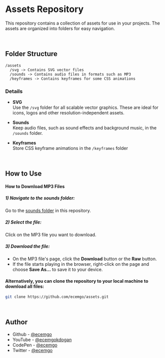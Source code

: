 # Assets Repository

This repository contains a collection of assets for use in your projects. The assets are organized into folders for easy navigation.

<br>

## Folder Structure

```
/assets
  /svg -> Contains SVG vector files
  /sounds -> Contains audio files in formats such as MP3
  /keyframes -> Contains keyframes for some CSS animations
```

### Details

- **SVG**  
  Use the `/svg` folder for all scalable vector graphics. These are ideal for icons, logos and other resolution-independent assets.

- **Sounds**  
  Keep audio files, such as sound effects and background music, in the `/sounds` folder.

- **Keyframes**  
  Store CSS keyframe animations in the `/keyframes` folder

<br>

## How to Use

#### How to Download MP3 Files

##### 1) Navigate to the sounds folder:

Go to the [sounds folder](https://github.com/ecemgo/assets/tree/main/sound) in this repository.

##### 2) Select the file:

Click on the MP3 file you want to download.

##### 3) Download the file:

- On the MP3 file's page, click the <b>Download</b> button or the <b>Raw</b> button.
- If the file starts playing in the browser, right-click on the page and choose <b>Save As...</b> to save it to your device.

#### Alternatively, you can clone the repository to your local machine to download all files:

```bash
git clone https://github.com/ecemgo/assets.git
```

<br>

## Author

- Github - [@ecemgo](https://github.com/ecemgo)
- YouTube - [@ecemgokdogan](https://www.youtube.com/channel/UCktkPv17cw27PaFGcnZa_aQ)
- CodePen - [@ecemgo](https://codepen.io/ecemgo)
- Twitter - [@ecemgo](https://twitter.com/ecemgo)
